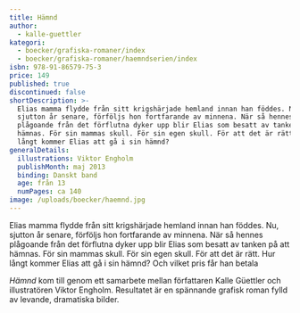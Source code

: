 ```yaml
---
title: Hämnd
author:
  - kalle-guettler
kategori:
  - boecker/grafiska-romaner/index
  - boecker/grafiska-romaner/haemndserien/index
isbn: 978-91-86579-75-3
price: 149
published: true
discontinued: false
shortDescription: >-
  Elias mamma flydde från sitt krigshärjade hemland innan han föddes. Nu,
  sjutton år senare, förföljs hon fortfarande av minnena. När så hennes
  plågoande från det förflutna dyker upp blir Elias som besatt av tanken på att
  hämnas. För sin mammas skull. För sin egen skull. För att det är rätt. Hur
  långt kommer Elias att gå i sin hämnd?
generalDetails:
  illustrations: Viktor Engholm
  publishMonth: maj 2013
  binding: Danskt band
  age: från 13
  numPages: ca 140
image: /uploads/boecker/haemnd.jpg
---
```

Elias mamma flydde från sitt krigshärjade hemland innan han föddes. Nu, sjutton år senare, förföljs hon fortfarande av minnena. När så hennes plågoande från det förflutna dyker upp blir Elias som besatt av tanken på att hämnas. För sin mammas skull. För sin egen skull. För att det är rätt. Hur långt kommer Elias att gå i sin hämnd? Och vilket pris får han betala

_Hämnd_ kom till genom ett samarbete mellan författaren Kalle Güettler och illustratören Viktor Engholm. Resultatet är en spännande grafisk roman fylld av levande, dramatiska bilder.
